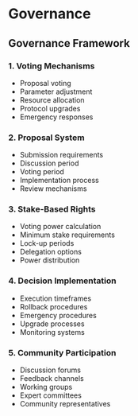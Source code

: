 # Governance

## Governance Framework

### 1. Voting Mechanisms
- Proposal voting
- Parameter adjustment
- Resource allocation
- Protocol upgrades
- Emergency responses

### 2. Proposal System
- Submission requirements
- Discussion period
- Voting period
- Implementation process
- Review mechanisms

### 3. Stake-Based Rights
- Voting power calculation
- Minimum stake requirements
- Lock-up periods
- Delegation options
- Power distribution

### 4. Decision Implementation
- Execution timeframes
- Rollback procedures
- Emergency procedures
- Upgrade processes
- Monitoring systems

### 5. Community Participation
- Discussion forums
- Feedback channels
- Working groups
- Expert committees
- Community representatives 
